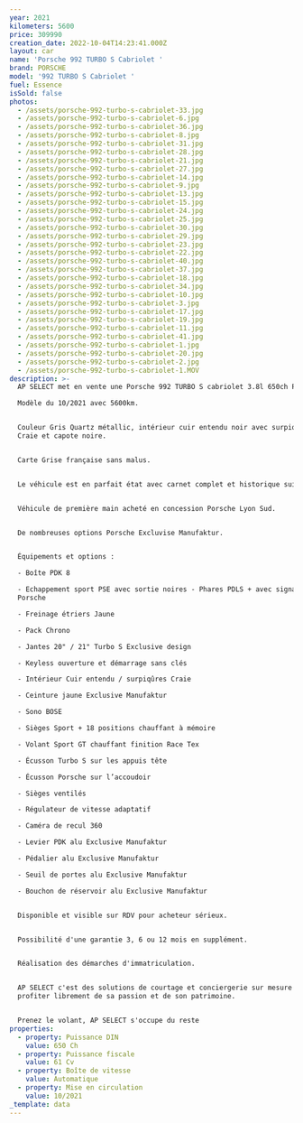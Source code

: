 ```yaml
---
year: 2021
kilometers: 5600
price: 309990
creation_date: 2022-10-04T14:23:41.000Z
layout: car
name: 'Porsche 992 TURBO S Cabriolet '
brand: PORSCHE
model: '992 TURBO S Cabriolet '
fuel: Essence
isSold: false
photos:
  - /assets/porsche-992-turbo-s-cabriolet-33.jpg
  - /assets/porsche-992-turbo-s-cabriolet-6.jpg
  - /assets/porsche-992-turbo-s-cabriolet-36.jpg
  - /assets/porsche-992-turbo-s-cabriolet-8.jpg
  - /assets/porsche-992-turbo-s-cabriolet-31.jpg
  - /assets/porsche-992-turbo-s-cabriolet-28.jpg
  - /assets/porsche-992-turbo-s-cabriolet-21.jpg
  - /assets/porsche-992-turbo-s-cabriolet-27.jpg
  - /assets/porsche-992-turbo-s-cabriolet-14.jpg
  - /assets/porsche-992-turbo-s-cabriolet-9.jpg
  - /assets/porsche-992-turbo-s-cabriolet-13.jpg
  - /assets/porsche-992-turbo-s-cabriolet-15.jpg
  - /assets/porsche-992-turbo-s-cabriolet-24.jpg
  - /assets/porsche-992-turbo-s-cabriolet-25.jpg
  - /assets/porsche-992-turbo-s-cabriolet-30.jpg
  - /assets/porsche-992-turbo-s-cabriolet-29.jpg
  - /assets/porsche-992-turbo-s-cabriolet-23.jpg
  - /assets/porsche-992-turbo-s-cabriolet-22.jpg
  - /assets/porsche-992-turbo-s-cabriolet-40.jpg
  - /assets/porsche-992-turbo-s-cabriolet-37.jpg
  - /assets/porsche-992-turbo-s-cabriolet-18.jpg
  - /assets/porsche-992-turbo-s-cabriolet-34.jpg
  - /assets/porsche-992-turbo-s-cabriolet-10.jpg
  - /assets/porsche-992-turbo-s-cabriolet-3.jpg
  - /assets/porsche-992-turbo-s-cabriolet-17.jpg
  - /assets/porsche-992-turbo-s-cabriolet-19.jpg
  - /assets/porsche-992-turbo-s-cabriolet-11.jpg
  - /assets/porsche-992-turbo-s-cabriolet-41.jpg
  - /assets/porsche-992-turbo-s-cabriolet-1.jpg
  - /assets/porsche-992-turbo-s-cabriolet-20.jpg
  - /assets/porsche-992-turbo-s-cabriolet-2.jpg
  - /assets/porsche-992-turbo-s-cabriolet-1.MOV
description: >-
  AP SELECT met en vente une Porsche 992 TURBO S cabriolet 3.8l 650ch PDK.

  Modèle du 10/2021 avec 5600km.


  Couleur Gris Quartz métallic, intérieur cuir entendu noir avec surpiqûres
  Craie et capote noire.


  Carte Grise française sans malus.


  Le véhicule est en parfait état avec carnet complet et historique suivi.


  Véhicule de première main acheté en concession Porsche Lyon Sud.


  De nombreuses options Porsche Excluvise Manufaktur.


  Équipements et options :

  - Boîte PDK 8

  - Echappement sport PSE avec sortie noires - Phares PDLS + avec signature
  Porsche

  - Freinage étriers Jaune

  - Pack Chrono

  - Jantes 20" / 21" Turbo S Exclusive design

  - Keyless ouverture et démarrage sans clés

  - Intérieur Cuir entendu / surpiqûres Craie

  - Ceinture jaune Exclusive Manufaktur

  - Sono BOSE

  - Sièges Sport + 18 positions chauffant à mémoire

  - Volant Sport GT chauffant finition Race Tex

  - Écusson Turbo S sur les appuis tête

  - Écusson Porsche sur l’accoudoir

  - Sièges ventilés

  - Régulateur de vitesse adaptatif

  - Caméra de recul 360

  - Levier PDK alu Exclusive Manufaktur

  - Pédalier alu Exclusive Manufaktur

  - Seuil de portes alu Exclusive Manufaktur

  - Bouchon de réservoir alu Exclusive Manufaktur


  Disponible et visible sur RDV pour acheteur sérieux.


  Possibilité d'une garantie 3, 6 ou 12 mois en supplément.


  Réalisation des démarches d'immatriculation.


  AP SELECT c'est des solutions de courtage et conciergerie sur mesure pour
  profiter librement de sa passion et de son patrimoine.


  Prenez le volant, AP SELECT s'occupe du reste
properties:
  - property: Puissance DIN
    value: 650 Ch
  - property: Puissance fiscale
    value: 61 Cv
  - property: Boîte de vitesse
    value: Automatique
  - property: Mise en circulation
    value: 10/2021
_template: data
---
```



